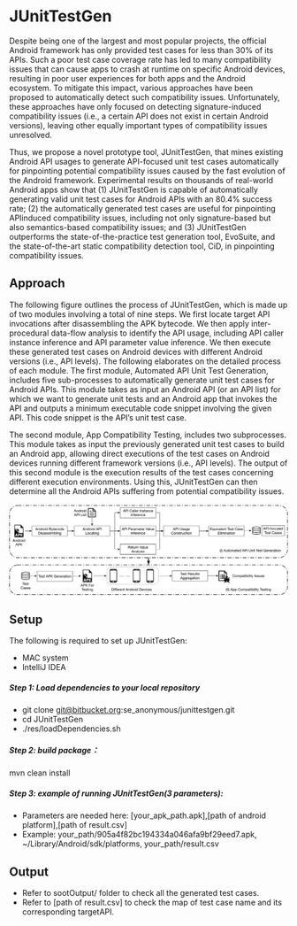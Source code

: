 # JUnitTestGen
Despite being one of the largest and most popular projects, the official Android framework has only provided test cases for less than 30% of its APIs.
Such a poor test case coverage rate has led to many compatibility issues that can cause apps to crash at runtime on specific Android devices, resulting in poor user experiences for both apps and the Android ecosystem.
To mitigate this impact, various approaches have been proposed to automatically detect such compatibility issues.
Unfortunately, these approaches have only focused on detecting signature-induced compatibility issues (i.e., a certain API does not exist in certain Android versions), leaving other equally important types of compatibility issues unresolved.

Thus, we propose a novel prototype tool, JUnitTestGen, that mines existing Android API usages to generate API-focused unit test cases automatically for pinpointing potential compatibility issues caused by the fast evolution of the Android framework. Experimental
results on thousands of real-world Android apps show that (1) JUnitTestGen is capable of automatically generating valid unit test cases for Android APIs with an 80.4% success rate; (2) the automatically generated test cases are useful for pinpointing APIinduced
compatibility issues, including not only signature-based but also semantics-based compatibility issues; and (3) JUnitTestGen outperforms the state-of-the-practice test generation tool, EvoSuite, and the state-of-the-art static compatibility detection tool, CiD, in pinpointing compatibility issues.

## Approach
The following figure outlines the process of JUnitTestGen, which is made up of two modules involving a total of nine steps. We first locate target API invocations after disassembling the APK bytecode. We
then apply inter-procedural data-flow analysis to identify the API usage, including API caller instance inference and API parameter value inference. We then execute these generated test cases on
Android devices with different Android versions (i.e., API levels). The following elaborates on the detailed process of each module. The first module, Automated API Unit Test Generation, includes  five sub-processes to automatically generate unit test cases for Android APIs. This module takes as input an Android API (or an
API list) for which we want to generate unit tests and an Android app that invokes the API and outputs a minimum executable code snippet involving the given API. This code snippet is the API’s unit
test case.

The second module, App Compatibility Testing, includes two subprocesses. This module takes as input the previously generated unit test cases to build an Android app, allowing direct executions of the test cases on Android devices running different framework versions (i.e., API levels). The output of this second module is the
execution results of the test cases concerning different execution environments. Using this, JUnitTestGen can then determine all the Android APIs suffering from potential compatibility issues.

![avatar](JUnitTestGen_workflow.png)

## Setup
The following is required to set up JUnitTestGen:
* MAC system
* IntelliJ IDEA

##### Step 1: Load dependencies to your local repository
* git clone git@bitbucket.org:se_anonymous/junittestgen.git
* cd JUnitTestGen
* ./res/loadDependencies.sh

##### Step 2: build package：
mvn clean install

##### Step 3: example of running JUnitTestGen(3 parameters):
* Parameters are needed here: [your_apk_path.apk],[path of android platform],[path of result.csv]
* Example: your_path/905a4f82bc194334a046afa9bf29eed7.apk, ~/Library/Android/sdk/platforms, your_path/result.csv
       
## Output
* Refer to sootOutput/ folder to check all the generated test cases.
* Refer to [path of result.csv] to check the map of test case name and its corresponding targetAPI.
